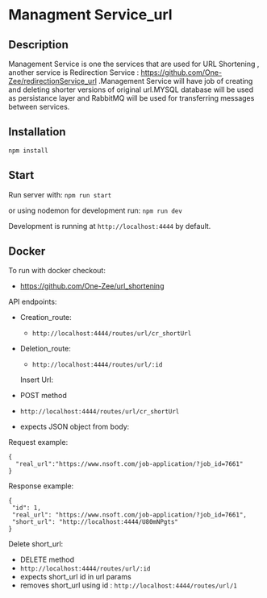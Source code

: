 # Managment Service_url

## Description

Management Service is one the services that are used for URL Shortening , another service is Redirection Service  : https://github.com/One-Zee/redirectionService_url .Management Service will have job of creating and deleting shorter versions of original url.MYSQL database will be used as persistance layer and RabbitMQ will be used for transferring messages between services.

## Installation

`npm install`

## Start

Run server with:
`npm run start`

or using nodemon for development run:
`npm run dev`

Development is running at `http://localhost:4444` by default.

## Docker

To run with docker checkout:
- https://github.com/One-Zee/url_shortening

API endpoints:

- Creation_route:
  - `http://localhost:4444/routes/url/cr_shortUrl`
- Deletion_route:
  - `http://localhost:4444/routes/url/:id`
  
  
  Insert Url:

- POST method
- `http://localhost:4444/routes/url/cr_shortUrl`
- expects JSON object from body:

Request example:

  ```
  {
    "real_url":"https://www.nsoft.com/job-application/?job_id=7661"
  }
  ```
 Response example:
  
   ```
  {
    "id": 1,
    "real_url": "https://www.nsoft.com/job-application/?job_id=7661",
    "short_url": "http://localhost:4444/U80mNPgts"
  }
  ```
  
  Delete short_url:

- DELETE method
- `http://localhost:4444/routes/url/:id`
- expects short_url id in url params
- removes short_url using id : `http://localhost:4444/routes/url/1`
